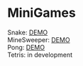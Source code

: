 # MiniGames
Snake: [DEMO](http://mkalinowski.pl/snake/)  
MineSweeper: [DEMO](http://mkalinowski.pl/minesweeper/)  
Pong: [DEMO](http://mkalinowski.pl/pong/)  
Tetris: in development  
